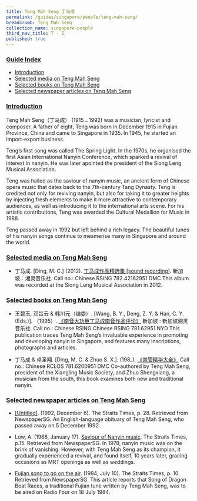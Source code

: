 ```yaml
---
title: Teng Mah Seng 丁马成
permalink: /guides/singapore/people/teng-mah-seng/
breadcrumb: Teng Mah Seng
collection_name: singapore-people
third_nav_title: T - Z
published: true
---
```


### <u>Guide Index</u>

* [Introduction](#introduction)
* [Selected media on Teng Mah Seng](#selected-media-on-teng-mah-seng)
* [Selected books on Teng Mah Seng](#selected-books)
* [Selected newspaper articles on Teng Mah Seng](#selected-newspaper-articles-on-teng-mah-seng)

### <u>Introduction</u>

Teng Mah Seng（丁马成） (1915﹘1992) was a musician, lyricist and composer. A father of eight, Teng was born in December 1915 in Fujian Province, China and came to Singapore in 1935. In 1945, he started an import-export business.

Teng’s first song was called The Spring Light. In the 1970s, he organised the first Asian International Nanyin Conference, which sparked a revival of interest in nanyin. He was later apointed the president of the Siong Leng Musical Association.

Teng was hailed as the saviour of nanyin music, an ancient form of Chinese opera music that dates back to the 7th-century Tang Dynasty. Teng is credited not only for reviving nanyin, but also for taking it to greater heights by injecting fresh elements to make it more attractive to contemporary audiences, as well as introducing it to the international arts scene. For his artistic contributions, Teng was awarded the Cultural Medallion for Music in 1988.

Teng passed away in 1992 but left behind a rich legacy. The beautiful tunes of his nanyin songs continue to mesmerise many in Singapore and around the world.


### <u>Selected media on Teng Mah Seng</u>

* 丁马成. [Ding, M. C.] (2012). [丁马成作品精选集 [sound recording]](http://eservice.nlb.gov.sg/item_holding_s.aspx?bid=14715431). 新加坡：湘灵音乐社.
Call no.: Chinese RSING 782.42162951 DMC
This album was recorded at the Siong Leng Musical Association in 2012.


### <u>Selected books on Teng Mah Seng</u>

* 王碧玉, 邓旨云 & 韩川元（编委）. [Wang, B. Y., Deng, Z. Y. & Han, C. Y. (Eds.)]. （1995）. [《南音大功臣丁马成南音作品评论》](http://eservice.nlb.gov.sg/item_holding_s.aspx?bid=11061059) 新加坡 : 新加坡湘灵音乐社.
Call no.: Chinese RSING Chinese RSING 781.62951 NYD
This publication traces Teng Mah Seng’s invaluable experience in promoting and developing nanyin in Singapore, and features many inscriptions, photographs and articles.


* 丁马成 & 卓圣翔. [Ding, M. C. & Zhuo S. X.]. (198_). [《南管精华大全》](http://eservice.nlb.gov.sg/item_holding_s.aspx?bid=201031365)
Call no.: Chinese RCLOS 781.6200951 DMC
Co-authored by Teng Mah Seng, president of the Xiangling Music Society, and Zhuo Shengxiang, a musician from the south, this book examines both new and traditional nanyin.


### <u>Selected newspaper articles on Teng Mah Seng</u>

* [[Untitled]](http://eresources.nlb.gov.sg/newspapers/Digitised/Article/straitstimes19921206-1.2.41.6). (1992, December 6). The Straits Times, p. 28. Retrieved from NewspaperSG.
An English-language obituary of Teng Mah Seng, who passed away on 5 December 1992.


* Low, A. (1988, January 17). [Saviour of Nanyin music](http://eresources.nlb.gov.sg/newspapers/Digitised/Article/straitstimes19880117-1.2.30.1?ST=1&AT=search&k=%E2%80%9CTeng%20Mah%20Seng%E2%80%9D&QT=%22tengmahseng%22&oref=article). The Straits Times, p.15. Retrieved from NewspaperSG.
In 1978, nanyin music was on the brink of vanishing. However, with Teng Mah Seng as its champion, it gradually experienced a revival, and found itself, 10 years later, gracing occasions as MRT openings as well as weddings.


* [Fujian song to go on the air](http://eresources.nlb.gov.sg/newspapers/Digitised/Article/straitstimes19840710-1.2.25.2?ST=1&AT=search&k=%E2%80%9CTeng%20Mah%20Seng%E2%80%9D&QT=%22tengmahseng%22&oref=article). (1984, July 10). The Straits Times, p. 10. Retrieved from NewspaperSG.
This article reports that Song of Dragon Boat Races, a traditional Fujian tune written by Teng Mah Seng, was to be aired on Radio Four on 18 July 1984.